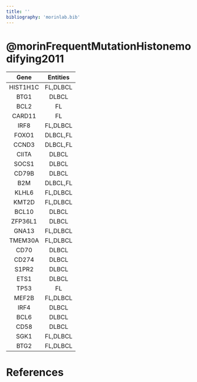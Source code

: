 ```yaml
---
title: ''
bibliography: 'morinlab.bib'
---
```


# @morinFrequentMutationHistonemodifying2011
|Gene|Entities|
|:-:|:-:|
|HIST1H1C|FL,DLBCL|
|BTG1|DLBCL|
|BCL2|FL|
|CARD11|FL|
|IRF8|FL,DLBCL|
|FOXO1|DLBCL,FL|
|CCND3|DLBCL,FL|
|CIITA|DLBCL|
|SOCS1|DLBCL|
|CD79B|DLBCL|
|B2M|DLBCL,FL|
|KLHL6|FL,DLBCL|
|KMT2D|FL,DLBCL|
|BCL10|DLBCL|
|ZFP36L1|DLBCL|
|GNA13|FL,DLBCL|
|TMEM30A|FL,DLBCL|
|CD70|DLBCL|
|CD274|DLBCL|
|S1PR2|DLBCL|
|ETS1|DLBCL|
|TP53|FL|
|MEF2B|FL,DLBCL|
|IRF4|DLBCL|
|BCL6|DLBCL|
|CD58|DLBCL|
|SGK1|FL,DLBCL|
|BTG2|FL,DLBCL|

# References

